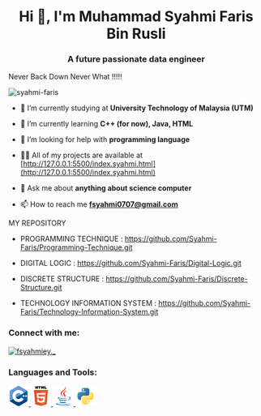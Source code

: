 <h1 align="center">Hi 👋, I'm Muhammad Syahmi Faris Bin Rusli</h1>
<h3 align="center">A future passionate data engineer</h3>
Never Back Down Never What !!!!!

<p align="left"> <img src="https://komarev.com/ghpvc/?username=syahmi-faris&label=Profile%20views&color=0e75b6&style=flat" alt="syahmi-faris" /> </p>

- 🔭 I’m currently studying at **University Technology of Malaysia (UTM)**

- 🌱 I’m currently learning **C++ (for now), Java, HTML**

- 🤝 I’m looking for help with **programming language**

- 👨‍💻 All of my projects are available at [http://127.0.0.1:5500/index.syahmi.html](http://127.0.0.1:5500/index.syahmi.html)

- 💬 Ask me about **anything about science computer**

- 📫 How to reach me **fsyahmi0707@gmail.com**

<p align="left"> </p>

MY REPOSITORY 

- PROGRAMMING TECHNIQUE  : https://github.com/Syahmi-Faris/Programming-Technique.git

- DIGITAL LOGIC          : https://github.com/Syahmi-Faris/Digital-Logic.git

- DISCRETE STRUCTURE     : https://github.com/Syahmi-Faris/Discrete-Structure.git

- TECHNOLOGY INFORMATION SYSTEM  : https://github.com/Syahmi-Faris/Technology-Information-System.git


<h3 align="left">Connect with me:</h3>
<p align="left">
<a href="https://instagram.com/fsyahmiey._" target="blank"><img align="center" src="https://raw.githubusercontent.com/rahuldkjain/github-profile-readme-generator/master/src/images/icons/Social/instagram.svg" alt="fsyahmiey._" height="30" width="40" /></a>
</p>

<h3 align="left">Languages and Tools:</h3>
<p align="left"> <a href="https://www.w3schools.com/cpp/" target="_blank" rel="noreferrer"> <img src="https://raw.githubusercontent.com/devicons/devicon/master/icons/cplusplus/cplusplus-original.svg" alt="cplusplus" width="40" height="40"/> </a> <a href="https://www.w3.org/html/" target="_blank" rel="noreferrer"> <img src="https://raw.githubusercontent.com/devicons/devicon/master/icons/html5/html5-original-wordmark.svg" alt="html5" width="40" height="40"/> </a> <a href="https://www.java.com" target="_blank" rel="noreferrer"> <img src="https://raw.githubusercontent.com/devicons/devicon/master/icons/java/java-original.svg" alt="java" width="40" height="40"/> </a> <a href="https://www.python.org" target="_blank" rel="noreferrer"> <img src="https://raw.githubusercontent.com/devicons/devicon/master/icons/python/python-original.svg" alt="python" width="40" height="40"/> </a> </p>
